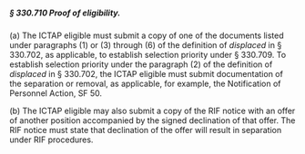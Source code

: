 ##### § 330.710 Proof of eligibility. #####

(a) The ICTAP eligible must submit a copy of one of the documents listed under paragraphs (1) or (3) through (6) of the definition of *displaced* in § 330.702, as applicable, to establish selection priority under § 330.709. To establish selection priority under the paragraph (2) of the definition of *displaced* in § 330.702, the ICTAP eligible must submit documentation of the separation or removal, as applicable, for example, the Notification of Personnel Action, SF 50.

(b) The ICTAP eligible may also submit a copy of the RIF notice with an offer of another position accompanied by the signed declination of that offer. The RIF notice must state that declination of the offer will result in separation under RIF procedures.